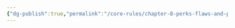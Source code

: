 ```yaml
---
{"dg-publish":true,"permalink":"/core-rules/chapter-8-perks-flaws-and-points/perks-list/trait/resistances/chemical-resistance/"}
---
```

